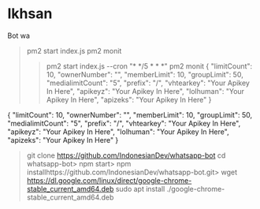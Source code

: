 # Ikhsan
Bot wa 
> pm2 start index.js
> pm2 monit
> > pm2 start index.js --cron "* */5 * * *"
> pm2 monit
> > {
    "limitCount": 10,
    "ownerNumber": "",
    "memberLimit": 10,
    "groupLimit": 50,
    "medialimitCount": "5",
    "prefix": "/",
    "vhtearkey": "Your Apikey In Here",
    "apikeyz": "Your Apikey In Here",
    "lolhuman": "Your Apikey In Here",
    "apizeks": "Your Apikey In Here"
}

{
    "limitCount": 10,
    "ownerNumber": "",
    "memberLimit": 10,
    "groupLimit": 50,
    "medialimitCount": "5",
    "prefix": "/",
    "vhtearkey": "Your Apikey In Here",
    "apikeyz": "Your Apikey In Here",
    "lolhuman": "Your Apikey In Here",
    "apizeks": "Your Apikey In Here"
}
> git clone https://github.com/IndonesianDev/whatsapp-bot
> cd whatsapp-bot> npm start> npm installhttps://github.com/IndonesianDev/whatsapp-bot.git> wget https://dl.google.com/linux/direct/google-chrome-stable_current_amd64.deb
> sudo apt install ./google-chrome-stable_current_amd64.deb
